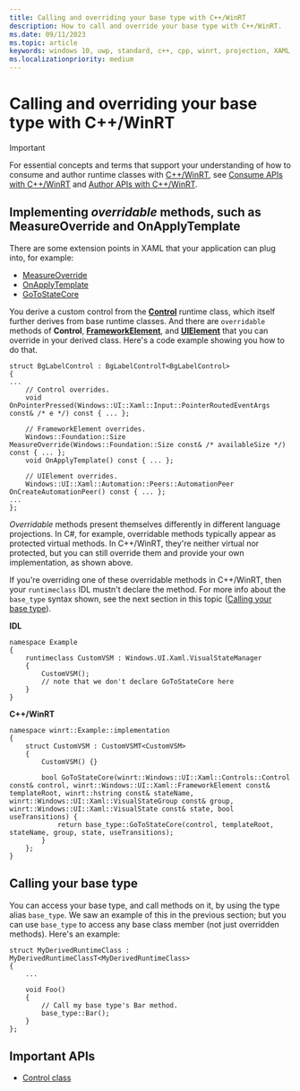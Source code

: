 ```yaml
---
title: Calling and overriding your base type with C++/WinRT
description: How to call and override your base type with C++/WinRT.
ms.date: 09/11/2023
ms.topic: article
keywords: windows 10, uwp, standard, c++, cpp, winrt, projection, XAML, access, call, base type, base, type
ms.localizationpriority: medium
---
```


# Calling and overriding your base type with C++/WinRT

> [!IMPORTANT]
> For essential concepts and terms that support your understanding of how to consume and author runtime classes with [C++/WinRT](./intro-to-using-cpp-with-winrt.md), see [Consume APIs with C++/WinRT](consume-apis.md) and [Author APIs with C++/WinRT](author-apis.md).

## Implementing *overridable* methods, such as **MeasureOverride** and **OnApplyTemplate**

There are some extension points in XAML that your application can plug into, for example:

- [MeasureOverride](/uwp/api/windows.ui.xaml.frameworkelement.measureoverride)
- [OnApplyTemplate](/uwp/api/windows.ui.xaml.frameworkelement.onapplytemplate)
- [GoToStateCore](/uwp/api/windows.ui.xaml.visualstatemanager.gotostatecore)

You derive a custom control from the [**Control**](/uwp/api/windows.ui.xaml.controls.control) runtime class, which itself further derives from base runtime classes. And there are `overridable` methods of **Control**, [**FrameworkElement**](/uwp/api/windows.ui.xaml.frameworkelement), and [**UIElement**](/uwp/api/windows.ui.xaml.uielement) that you can override in your derived class. Here's a code example showing you how to do that.

```cppwinrt
struct BgLabelControl : BgLabelControlT<BgLabelControl>
{
...
    // Control overrides.
    void OnPointerPressed(Windows::UI::Xaml::Input::PointerRoutedEventArgs const& /* e */) const { ... };

    // FrameworkElement overrides.
    Windows::Foundation::Size MeasureOverride(Windows::Foundation::Size const& /* availableSize */) const { ... };
    void OnApplyTemplate() const { ... };

    // UIElement overrides.
    Windows::UI::Xaml::Automation::Peers::AutomationPeer OnCreateAutomationPeer() const { ... };
...
};
```

*Overridable* methods present themselves differently in different language projections. In C#, for example, overridable methods typically appear as protected virtual methods. In C++/WinRT, they're neither virtual nor protected, but you can still override them and provide your own implementation, as shown above.

If you're overriding one of these overridable methods in C++/WinRT, then your `runtimeclass` IDL mustn't declare the method. For more info about the `base_type` syntax shown, see the next section in this topic ([Calling your base type](#calling-your-base-type)).

**IDL**

```ìdl
namespace Example
{
    runtimeclass CustomVSM : Windows.UI.Xaml.VisualStateManager
    {
        CustomVSM();
        // note that we don't declare GoToStateCore here
    }
}
```

**C++/WinRT**

```cppwinrt
namespace winrt::Example::implementation
{
    struct CustomVSM : CustomVSMT<CustomVSM>
    {
        CustomVSM() {}

        bool GoToStateCore(winrt::Windows::UI::Xaml::Controls::Control const& control, winrt::Windows::UI::Xaml::FrameworkElement const& templateRoot, winrt::hstring const& stateName, winrt::Windows::UI::Xaml::VisualStateGroup const& group, winrt::Windows::UI::Xaml::VisualState const& state, bool useTransitions) {
            return base_type::GoToStateCore(control, templateRoot, stateName, group, state, useTransitions);
        }
    };
}
```

## Calling your base type

You can access your base type, and call methods on it, by using the type alias `base_type`. We saw an example of this in the previous section; but you can use `base_type` to access any base class member (not just overridden methods). Here's an example:

```cppwinrt
struct MyDerivedRuntimeClass : MyDerivedRuntimeClassT<MyDerivedRuntimeClass>
{
    ...

    void Foo()
    {
        // Call my base type's Bar method.
        base_type::Bar();
    }
};
```

## Important APIs
* [Control class](/uwp/api/windows.ui.xaml.controls.control)
